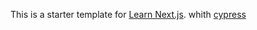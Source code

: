 This is a starter template for [Learn Next.js](https://nextjs.org/learn). whith [cypress](https://docs.cypress.io)
